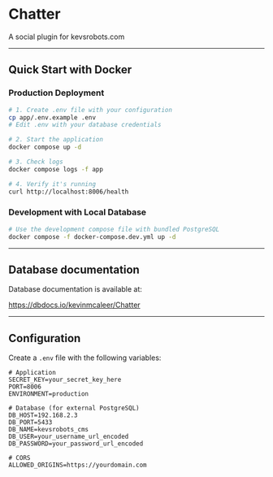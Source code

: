 # Chatter

A social plugin for kevsrobots.com

---

## Quick Start with Docker

### Production Deployment

```bash
# 1. Create .env file with your configuration
cp app/.env.example .env
# Edit .env with your database credentials

# 2. Start the application
docker compose up -d

# 3. Check logs
docker compose logs -f app

# 4. Verify it's running
curl http://localhost:8006/health
```

### Development with Local Database

```bash
# Use the development compose file with bundled PostgreSQL
docker compose -f docker-compose.dev.yml up -d
```

---

## Database documentation

Database documentation is available at:

https://dbdocs.io/kevinmcaleer/Chatter

---

## Configuration

Create a `.env` file with the following variables:

```env
# Application
SECRET_KEY=your_secret_key_here
PORT=8006
ENVIRONMENT=production

# Database (for external PostgreSQL)
DB_HOST=192.168.2.3
DB_PORT=5433
DB_NAME=kevsrobots_cms
DB_USER=your_username_url_encoded
DB_PASSWORD=your_password_url_encoded

# CORS
ALLOWED_ORIGINS=https://yourdomain.com
```
